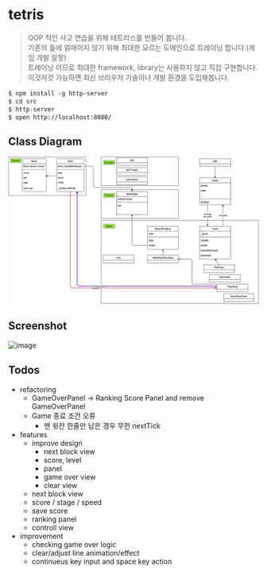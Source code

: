 # tetris

> OOP 적인 사고 연습을 위해 테트리스를 만들어 봅니다.  
> 기존의 틀에 얽매이지 않기 위해 최대한 모르는 도메인으로 트레이닝 합니다.(게임 개발 알못)  
> 트레이닝 이므로 최대한 framework, library는 사용하지 않고 직접 구현합니다.   
> 이것저것 가능하면 최신 브라우저 기술이나 개발 환경을 도입해봅니다.  

```
$ npm install -g http-server
$ cd src
$ http-server
$ open http://localhost:8080/
```

## Class Diagram
![image](https://github.com/pistis/tetris/blob/ranking_game_version/doc/class_diagram.png)


## Screenshot
![image](https://user-images.githubusercontent.com/4979560/94512307-b01bff80-0256-11eb-8869-3d9d94e7e5d6.png)



## Todos

- refactoring
  - GameOverPanel -> Ranking Score Panel and remove GameOverPanel
  - Game 종료 조건 오류
    - 맨 윗칸 한줄만 남은 경우 무한 nextTick
- features
  - improve design
    - next block view
    - score, level
    - panel
    - game over view
    - clear view
  - next block view
  - score / stage / speed
  - save score
  - ranking panel
  - controll view
- improvement
  - checking game over logic
  - clear/adjust line animation/effect
  - continueus key input and space key action
